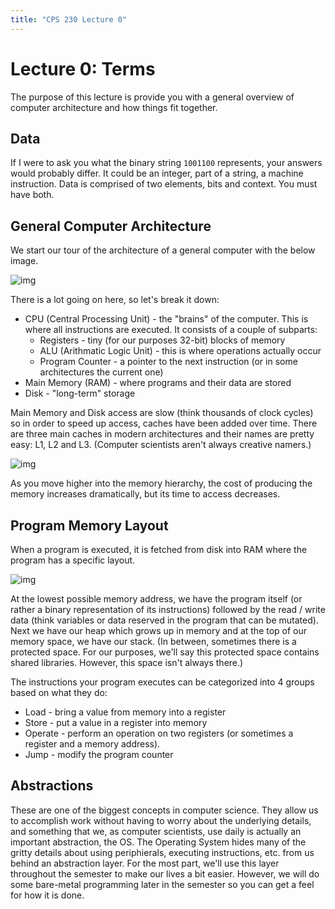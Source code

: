 ```yaml
---
title: "CPS 230 Lecture 0"
---
```


# Lecture 0: Terms

The purpose of this lecture is provide you with a general overview of computer architecture and how things fit together.

## Data

If I were to ask you what the binary string `1001100` represents, your answers would probably differ.  It could be an integer, part of a string, a machine instruction.  Data is comprised of two elements, bits and context.  You must have both.

## General Computer Architecture

We start our tour of the architecture of a general computer with the below image.

![img](/course/bju/content/cps230/images/lec_0_img_1.png)

There is a lot going on here, so let's break it down:

* CPU (Central Processing Unit) - the "brains" of the computer. This is where all instructions are executed.  It consists of a couple of subparts:
	* Registers - tiny (for our purposes 32-bit) blocks of memory
	* ALU (Arithmatic Logic Unit) - this is where operations actually occur
	* Program Counter - a pointer to the next instruction (or in some architectures the current one)
* Main Memory (RAM) - where programs and their data are stored 
* Disk - "long-term" storage

Main Memory and Disk access are slow (think thousands of clock cycles) so in order to speed up access, caches have been added over time.  There are three main caches in modern architectures and their names are pretty easy: L1, L2 and L3.  (Computer scientists aren't always creative namers.)

![img](/course/bju/content/cps230/images/lec_0_img_2.png)

As you move higher into the memory hierarchy, the cost of producing the memory increases dramatically, but its time to access decreases.

## Program Memory Layout

When a program is executed, it is fetched from disk into RAM where the program has a specific layout.

![img](/course/bju/content/cps230/images/lec_0_img_3.png)

At the lowest possible memory address, we have the program itself (or rather a binary representation of its instructions) followed by the read / write data (think variables or data reserved in the program that can be mutated).  Next we have our heap which grows up in memory and at the top of our memory space, we have our stack.  (In between, sometimes there is a protected space.  For our purposes, we'll say this protected space contains shared libraries.  However, this space isn't always there.)

The instructions your program executes can be categorized into 4 groups based on what they do:

* Load - bring a value from memory into a register
* Store - put a value in a register into memory
* Operate - perform an operation on two registers (or sometimes a register and a memory address).
* Jump - modify the program counter

## Abstractions

These are one of the biggest concepts in computer science.  They allow us to accomplish work without having to worry about the underlying details, and something that we, as computer scientists, use daily is actually an important abstraction, the OS.  The Operating System hides many of the gritty details about using periphierals, executing instructions, etc. from us behind an abstraction layer.  For the most part, we'll use this layer throughout the semester to make our lives a bit easier.  However, we will do some bare-metal programming later in the semester so you can get a feel for how it is done.

